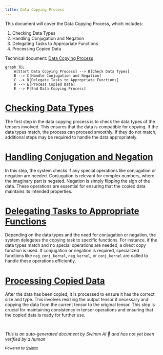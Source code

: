 ```yaml
---
title: Data Copying Process
---
```

This document will cover the Data Copying Process, which includes:

1. Checking Data Types
2. Handling Conjugation and Negation
3. Delegating Tasks to Appropriate Functions
4. Processing Copied Data

Technical document: <SwmLink doc-title="Data Copying Process">[Data Copying Process](/.swm/data-copying-process.h9a3mst3.sw.md)</SwmLink>

```mermaid
graph TD;
    A[Start Data Copying Process] --> B[Check Data Types]
    B --> C[Handle Conjugation and Negation]
    C --> D[Delegate Tasks to Appropriate Functions]
    D --> E[Process Copied Data]
    E --> F[End Data Copying Process]
```

# [Checking Data Types](https://app.swimm.io/repos/Z2l0aHViJTNBJTNBcHl0b3JjaC1hdXRvZG9jcy1kZW1vJTNBJTNBU3dpbW0tRGVtbw==/docs/h9a3mst3#copy_kernel)

The first step in the data copying process is to check the data types of the tensors involved. This ensures that the data is compatible for copying. If the data types match, the process can proceed smoothly. If they do not match, additional steps may be required to handle the data appropriately.

# [Handling Conjugation and Negation](https://app.swimm.io/repos/Z2l0aHViJTNBJTNBcHl0b3JjaC1hdXRvZG9jcy1kZW1vJTNBJTNBU3dpbW0tRGVtbw==/docs/h9a3mst3#copy_kernel)

In this step, the system checks if any special operations like conjugation or negation are needed. Conjugation is relevant for complex numbers, where the imaginary part is negated. Negation is simply flipping the sign of the data. These operations are essential for ensuring that the copied data maintains its intended properties.

# [Delegating Tasks to Appropriate Functions](https://app.swimm.io/repos/Z2l0aHViJTNBJTNBcHl0b3JjaC1hdXRvZG9jcy1kZW1vJTNBJTNBU3dpbW0tRGVtbw==/docs/h9a3mst3#copy_same_dtype)

Depending on the data types and the need for conjugation or negation, the system delegates the copying task to specific functions. For instance, if the data types match and no special operations are needed, a direct copy function is used. If conjugation or negation is required, specialized functions like `neg_conj_kernel`, `neg_kernel`, or `conj_kernel` are called to handle these operations efficiently.

# [Processing Copied Data](https://app.swimm.io/repos/Z2l0aHViJTNBJTNBcHl0b3JjaC1hdXRvZG9jcy1kZW1vJTNBJTNBU3dpbW0tRGVtbw==/docs/h9a3mst3#cast_outputs)

After the data has been copied, it is processed to ensure it has the correct size and type. This involves resizing the output tensor if necessary and copying the data from the current tensor to the original tensor. This step is crucial for maintaining consistency in tensor operations and ensuring that the copied data is ready for further use.

&nbsp;

*This is an auto-generated document by Swimm AI 🌊 and has not yet been verified by a human*

<SwmMeta version="3.0.0" repo-id="Z2l0aHViJTNBJTNBcHl0b3JjaC1hdXRvZG9jcy1kZW1vJTNBJTNBU3dpbW0tRGVtbw==" repo-name="pytorch-autodocs-demo"><sup>Powered by [Swimm](https://app.swimm.io/)</sup></SwmMeta>
